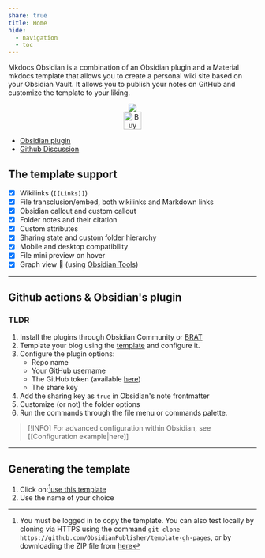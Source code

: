 ```yaml
---
share: true
title: Home
hide:
  - navigation
  - toc
---
```


Mkdocs Obsidian is a combination of an Obsidian plugin and a Material mkdocs template that allows you to create a personal wiki site based on your Obsidian Vault.
It allows you to publish your notes on GitHub and customize the template to your liking.

<p align="center">
	<a href="https://obsidian.md/"><img src="https://img.shields.io/badge/Auxiliary%20Tool-Obsidian-blueviolet"></img></a><br/>
	<a href='https://ko-fi.com/X8X54ZYAV' target='_blank'><img height='36' style='border:0px;height:36px;' src='https://cdn.ko-fi.com/cdn/kofi1.png?v=3' border='0' alt='Buy Me a Coffee at ko-fi.com' /></a><br/>
</p>

- [Obsidian plugin](https://github.com/ObsidianPublisher/obsidian-github-publisher)
- [Github Discussion](https://github.com/ObsidianPublisher/obsidian-github-publisher/discussions)

## The template support

- [x] Wikilinks (`[[Links]]`)
- [x] File transclusion/embed, both wikilinks and Markdown links
- [x] Obsidian callout and custom callout
- [x] Folder notes and their citation
- [x] Custom attributes
- [x] Sharing state and custom folder hierarchy
- [x] Mobile and desktop compatibility
- [x] File mini preview on hover
- [x] Graph view 🎉 (using [Obsidian Tools](https://github.com/mfarragher/obsidiantools))

---

## Github actions & Obsidian's plugin

### TLDR

1. Install the plugins through Obsidian Community or [BRAT](https://github.com/TfTHacker/obsidian42-brat)
2. Template your blog using the [template](https://obsidian-publisher.netlify.app/template/) and configure it.
3. Configure the plugin options:
    - Repo name
    - Your GitHub username
    - The GitHub token (available [here](https://github.com/settings/tokens/new?scopes=repo))
    - The share key
4. Add the sharing key as `true` in Obsidian's note frontmatter
5. Customize (or not) the folder options
6. Run the commands through the file menu or commands palette.

> [!INFO] For advanced configuration within Obsidian, see [[Configuration example|here]]

---

## Generating the template

1. Click on:[^1][use this template](https://github.com/ObsidianPublisher/mkdocs-template/generate)
2. Use the name of your choice



[^1]: You must be logged in to copy the template. You can also test locally by cloning via HTTPS using the command `git clone https://github.com/ObsidianPublisher/template-gh-pages`, or by downloading the ZIP file from [here](https://github.com/ObsidianPublisher/template-gh-pages/archive/refs/heads/main.zip)
